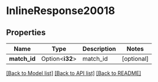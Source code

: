 # InlineResponse20018

## Properties

Name | Type | Description | Notes
------------ | ------------- | ------------- | -------------
**match_id** | Option<**i32**> | match_id | [optional]

[[Back to Model list]](../README.md#documentation-for-models) [[Back to API list]](../README.md#documentation-for-api-endpoints) [[Back to README]](../README.md)


